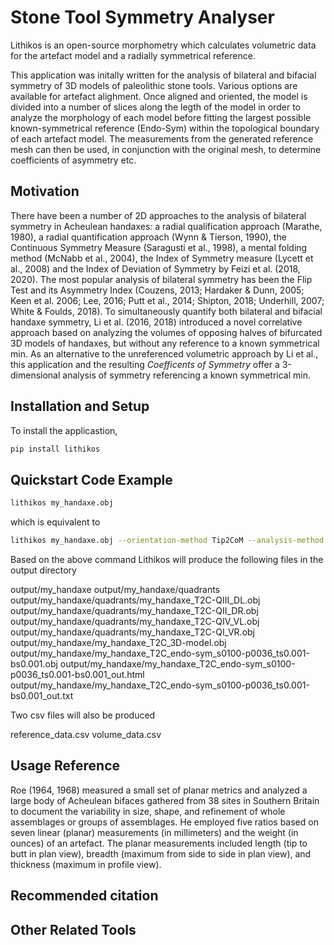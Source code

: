 # Stone Tool Symmetry Analyser

Lithikos is an open-source morphometry which calculates volumetric data for the artefact model and a radially symmetrical reference.

This application was initally written for the analysis of bilateral and bifacial symmetry of 3D models of paleolithic stone tools.
Various options are available for artefact alighment. Once aligned and oriented, the model is divided into a number of slices along the legth of the model in order to analyze the morphology of each model before fitting the largest possible known-symmetrical reference (Endo-Sym) within the topological boundary of each artefact model.
The measurements from the generated reference mesh can then be used, in conjunction with the original mesh, to determine coefficients of asymmetry etc.

## Motivation

There have been a number of 2D approaches to the analysis of bilateral symmetry in Acheulean handaxes: a radial qualification approach (Marathe, 1980), a radial quantification approach (Wynn & Tierson, 1990), the Continuous Symmetry Measure (Saragusti et al., 1998), a mental folding method (McNabb et al., 2004), the Index of Symmetry measure (Lycett et al., 2008) and the Index of Deviation of Symmetry by Feizi et al. (2018, 2020). The most popular analysis of bilateral symmetry has been the Flip Test and its Asymmetry Index (Couzens, 2013; Hardaker & Dunn, 2005; Keen et al. 2006; Lee, 2016; Putt et al., 2014; Shipton, 2018; Underhill, 2007; White & Foulds, 2018). To simultaneously quantify both bilateral and bifacial handaxe symmetry, Li et al. (2016, 2018) introduced a novel correlative approach based on analyzing the volumes of opposing halves of bifurcated 3D models of handaxes, but without any reference to a known symmetrical min. As an alternative to the unreferenced volumetric approach by Li et al., this application and the resulting *Coefficents of Symmetry* offer a 3-dimensional analysis of symmetry referencing a known symmetrical min.

## Installation and Setup

To install the applicastion,

```bash
pip install lithikos
```

## Quickstart Code Example

```bash
lithikos my_handaxe.obj
```

which is equivalent to

```bash
lithikos my_handaxe.obj --orientation-method Tip2CoM --analysis-method Endo-Sym --slice-count 100 --point-count 36 --tip-spacing 0.001 --butt-spacing 0.001
```

Based on the above command Lithikos will produce the following files in the output directory

>>>
output/my_handaxe
output/my_handaxe/quadrants
output/my_handaxe/quadrants/my_handaxe_T2C-QIII_DL.obj
output/my_handaxe/quadrants/my_handaxe_T2C-QII_DR.obj
output/my_handaxe/quadrants/my_handaxe_T2C-QIV_VL.obj
output/my_handaxe/quadrants/my_handaxe_T2C-QI_VR.obj
output/my_handaxe/my_handaxe_T2C_3D-model.obj
output/my_handaxe/my_handaxe_T2C_endo-sym_s0100-p0036_ts0.001-bs0.001.obj
output/my_handaxe/my_handaxe_T2C_endo-sym_s0100-p0036_ts0.001-bs0.001_out.html
output/my_handaxe/my_handaxe_T2C_endo-sym_s0100-p0036_ts0.001-bs0.001_out.txt
>>>

Two csv files will also be produced

>>>
reference_data.csv
volume_data.csv
>>>

## Usage Reference

Roe (1964, 1968) measured a small set of planar metrics and analyzed a large body of Acheulean bifaces gathered from 38 sites in Southern Britain to document the variability in size, shape, and refinement of whole assemblages or groups of assemblages. He employed five ratios based on seven linear (planar) measurements (in millimeters) and the weight (in ounces) of an artefact. The planar measurements included length (tip to butt in plan view), breadth (maximum from side to side in plan view), and thickness (maximum in profile view).

## Recommended citation

## Other Related Tools
